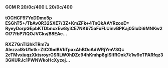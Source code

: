 #### GCM R 20/0c/400 L 20/0c/400
**tOCHCF97YoDDmo5p**<br/>**ESGhT5+/TbAv0R32SXE7/3Z+KmZFk+4TnQkAAYRzooE=**<br/>**RyeyDorpGEpbKTDbncxEw8yiCE7NK975aFuFLUinvBPKaj05luDi6MNKw2Ol77fbP7IQOJVCkv/B8EAe...**<br/><br/>
**RXZ7GnTI3hkTRm7a**<br/>**Alezzal8rU1otk+ZtC0bdBVbTpaxAhBOcAdWRjYmV3Q=**<br/>**2cTMvxiuqzXktsroyrGSRLW0hDZc94hKmhp8gISIfROnk7k1w9eTPARfqz33GKURJc1PWNWkoHcXyzej...**